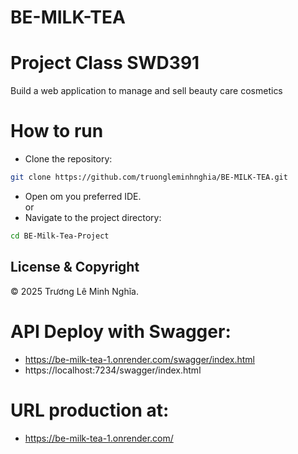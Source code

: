 # BE-MILK-TEA
# Project Class SWD391
Build a web application to manage and sell beauty care cosmetics

# How to run
- Clone the repository:
```bash
git clone https://github.com/truongleminhnghia/BE-MILK-TEA.git
```
- Open om you preferred IDE.<br>
    or
- Navigate to the project directory:
```bash
cd BE-Milk-Tea-Project
```

## License & Copyright
&copy; 2025 Trương Lê Minh Nghĩa.
# API Deploy with Swagger:
- https://be-milk-tea-1.onrender.com/swagger/index.html
- https://localhost:7234/swagger/index.html
# URL production at:
- https://be-milk-tea-1.onrender.com/